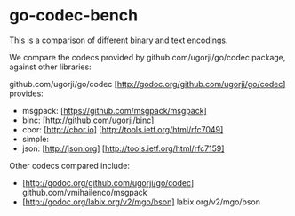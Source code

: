# go-codec-bench

This is a comparison of different binary and text encodings.

We compare the codecs provided by github.com/ugorji/go/codec package,
against other libraries:

github.com/ugorji/go/codec [http://godoc.org/github.com/ugorji/go/codec] provides:

  - msgpack: [https://github.com/msgpack/msgpack] 
  - binc:    [http://github.com/ugorji/binc]
  - cbor:    [http://cbor.io] [http://tools.ietf.org/html/rfc7049]
  - simple: 
  - json:    [http://json.org] [http://tools.ietf.org/html/rfc7159] 

Other codecs compared include:

  - [http://godoc.org/github.com/ugorji/go/codec] github.com/vmihailenco/msgpack
  - [http://godoc.org/labix.org/v2/mgo/bson] labix.org/v2/mgo/bson

